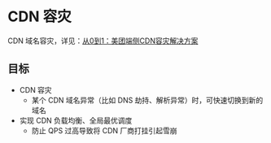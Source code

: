 # CDN 容灾

CDN 域名容灾，详见：[从0到1：美团端侧CDN容灾解决方案](https://tech.meituan.com/2022/01/13/phoenix-cdn.html)

## 目标

- CDN 容灾
  - 某个 CDN 域名异常（比如 DNS 劫持、解析异常）时，可快速切换到新的域名
- 实现 CDN 负载均衡、全局最优调度
  - 防止 QPS 过高导致将 CDN 厂商打挂引起雪崩

